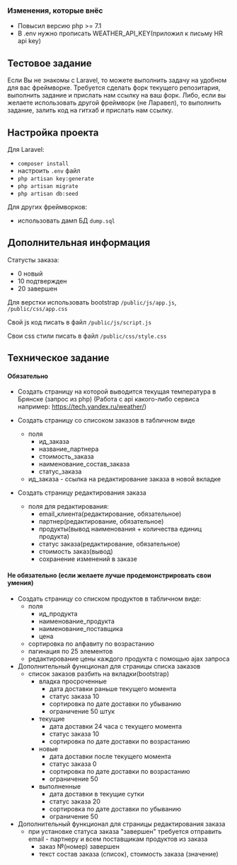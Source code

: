 ### Изменения, которые внёс
- Повысил версию php >= 7.1
- В .env нужно прописать WEATHER_API_KEY(приложил к письму HR api key)

## Тестовое задание
Если Вы не знакомы с Laravel, то можете выполнить задачу на удобном для вас фреймворке.
Требуется сделать форк текущего репозитария, выполнить задание и прислать нам ссылку на ваш форк. 
Либо, если вы желаете использовать другой фреймворк (не Ларавел), то выполнить задание, залить код на гитхаб и прислать нам ссылку.


## Настройка проекта
Для Laravel:
- `composer install`
- настроить `.env` файл
- `php artisan key:generate`
- `php artisan migrate`
- `php artisan db:seed`

Для других фреймворков: 
- использовать дамп БД `dump.sql`

## Дополнительная информация
Статусты заказа:
- 0 новый
- 10 подтвержден
- 20 завершен

Для верстки использовать bootstrap `/public/js/app.js`, `/public/css/app.css`

Свой js код писать в файл `/public/js/script.js` 

Свои css стили писать в файл `/public/css/style.css` 

## Техническое задание

#### Обязательно
- Создать страницу на которой выводится текущая температура в Брянске (запрос из php) (Работа с api какого-либо сервиса например: https://tech.yandex.ru/weather/)

- Создать страницу со списоком заказов в табличном виде
    - поля 
        - ид_заказа 
        - название_партнера 
        - стоимость_заказа 
        - наименование_состав_заказа 
        - статус_заказа
    - ид_заказа - ссылка на редактирование заказа в новой вкладке
- Создать страницу редактирования заказа
    - поля для редактирования:
        - email_клиента(редактирование, обязательное)
        - партнер(редактирование, обязательное)
        - продукты(вывод наименования + количества единиц продукта)
        - статус заказа(редактирование, обязательное)
        - стоимость заказ(вывод)
        - сохранение изменений в заказе

#### Не обязательно (если желаете лучше продемонстрировать свои умения)
- Создать страницу со списком продуктов в табличном виде:
    - поля 
        - ид_продукта 
        - наименование_продукта 
        - наименование_поставщика 
        - цена
    - сортировка по алфавиту по возрастанию
    - пагинация по 25 элементов
    - редактирование цены каждого продукта с помощью ajax запроса
- Дополнительный функционал для страницы списка заказов
    - список заказов разбить на вкладки(bootstrap)
        - владка просроченные
            - дата доставки раньше текущего момента
            - статус заказа 10
            - сортировка по дате доставки по убыванию
            - ограничение 50 штук
        - текущие
            - дата доставки 24 часа с текущего момента
            - статус заказа 10
            - сортировка по дате доставки по возрастанию
        - новые
            - дата доставки после текущего момента
            - статус заказа 0
            - сортировка по дате доставки по возрастанию
            - ограничение 50
        - выполненные
            - дата доставки в текущие сутки
            - статус заказа 20
            - сортировка по дате доставки по убыванию
            - ограничение 50
- Дополнительный функционал для страницы редактирования заказа
    - при установке статуса заказа "завершен" требуется отправить email - партнеру и всем поставщикам продуктов из заказа
        - заказ №(номер) завершен
        - текст состав заказа (список), стоимость заказа (значение)
